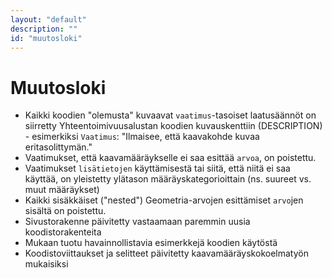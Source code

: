 ```yaml
---
layout: "default"
description: ""
id: "muutosloki"
---
```

# Muutosloki

* Kaikki koodien "olemusta" kuvaavat ```vaatimus```-tasoiset laatusäännöt on siirretty Yhteentoimivuusalustan koodien kuvauskenttiin (DESCRIPTION) - esimerkiksi ```Vaatimus```: "Ilmaisee, että kaavakohde kuvaa eritasolittymän." 
* Vaatimukset, että kaavamääräykselle ei saa esittää ```arvoa```, on poistettu.
* Vaatimukset ```lisätietojen``` käyttämisestä tai siitä, että niitä ei saa käyttää, on yleistetty ylätason määräyskategorioittain (ns. suureet vs. muut määräykset)
* Kaikki sisäkkäiset ("nested") Geometria-arvojen esittämiset ```arvo```jen sisältä on poistettu.
* Sivustorakenne päivitetty vastaamaan paremmin uusia koodistorakenteita
* Mukaan tuotu havainnollistavia esimerkkejä koodien käytöstä
* Koodistoviittaukset ja selitteet päivitetty kaavamääräyskokoelmatyön mukaisiksi
